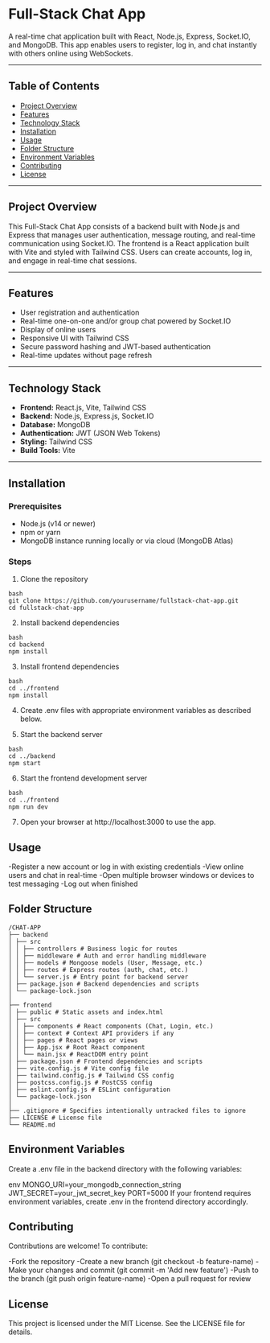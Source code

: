 # Full-Stack Chat App

A real-time chat application built with React, Node.js, Express, Socket.IO, and MongoDB. This app enables users to register, log in, and chat instantly with others online using WebSockets.

---

## Table of Contents

- [Project Overview](#project-overview)  
- [Features](#features)  
- [Technology Stack](#technology-stack)  
- [Installation](#installation)  
- [Usage](#usage)  
- [Folder Structure](#folder-structure)  
- [Environment Variables](#environment-variables)  
- [Contributing](#contributing)  
- [License](#license)  

---

## Project Overview

This Full-Stack Chat App consists of a backend built with Node.js and Express that manages user authentication, message routing, and real-time communication using Socket.IO. The frontend is a React application built with Vite and styled with Tailwind CSS. Users can create accounts, log in, and engage in real-time chat sessions.

---

## Features

- User registration and authentication  
- Real-time one-on-one and/or group chat powered by Socket.IO  
- Display of online users  
- Responsive UI with Tailwind CSS  
- Secure password hashing and JWT-based authentication  
- Real-time updates without page refresh  

---

## Technology Stack

- **Frontend:** React.js, Vite, Tailwind CSS  
- **Backend:** Node.js, Express.js, Socket.IO  
- **Database:** MongoDB  
- **Authentication:** JWT (JSON Web Tokens)  
- **Styling:** Tailwind CSS  
- **Build Tools:** Vite  

---

## Installation

### Prerequisites

- Node.js (v14 or newer)  
- npm or yarn  
- MongoDB instance running locally or via cloud (MongoDB Atlas)  

### Steps

1. Clone the repository  
```
bash
git clone https://github.com/yourusername/fullstack-chat-app.git
cd fullstack-chat-app
```

2. Install backend dependencies
```
bash
cd backend
npm install
```

3. Install frontend dependencies
```
bash
cd ../frontend
npm install
```
4. Create .env files with appropriate environment variables as described below.

5. Start the backend server
```
bash
cd ../backend
npm start
```
6. Start the frontend development server
```
bash
cd ../frontend
npm run dev
```
7. Open your browser at http://localhost:3000 to use the app.

## Usage
-Register a new account or log in with existing credentials
-View online users and chat in real-time
-Open multiple browser windows or devices to test messaging
-Log out when finished

## Folder Structure

```
/CHAT-APP
├── backend
│ ├── src
│ │ ├── controllers # Business logic for routes
│ │ ├── middleware # Auth and error handling middleware
│ │ ├── models # Mongoose models (User, Message, etc.)
│ │ ├── routes # Express routes (auth, chat, etc.)
│ │ └── server.js # Entry point for backend server
│ ├── package.json # Backend dependencies and scripts
│ └── package-lock.json
│
├── frontend
│ ├── public # Static assets and index.html
│ ├── src
│ │ ├── components # React components (Chat, Login, etc.)
│ │ ├── context # Context API providers if any
│ │ ├── pages # React pages or views
│ │ ├── App.jsx # Root React component
│ │ └── main.jsx # ReactDOM entry point
│ ├── package.json # Frontend dependencies and scripts
│ ├── vite.config.js # Vite config file
│ ├── tailwind.config.js # Tailwind CSS config
│ ├── postcss.config.js # PostCSS config
│ ├── eslint.config.js # ESLint configuration
│ └── package-lock.json
│
├── .gitignore # Specifies intentionally untracked files to ignore
├── LICENSE # License file 
└── README.md 
```
## Environment Variables
Create a .env file in the backend directory with the following variables:

env
MONGO_URI=your_mongodb_connection_string
JWT_SECRET=your_jwt_secret_key
PORT=5000
If your frontend requires environment variables, create .env in the frontend directory accordingly.

## Contributing
Contributions are welcome! To contribute:

-Fork the repository
-Create a new branch (git checkout -b feature-name)
-Make your changes and commit (git commit -m 'Add new feature')
-Push to the branch (git push origin feature-name)
-Open a pull request for review

## License
This project is licensed under the MIT License. See the LICENSE file for details.
